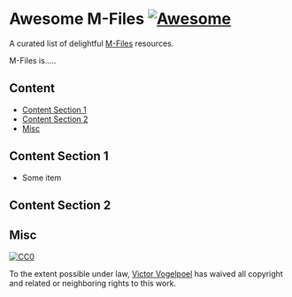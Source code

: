 # Awesome M-Files  [![Awesome](https://cdn.rawgit.com/sindresorhus/awesome/d7305f38d29fed78fa85652e3a63e154dd8e8829/media/badge.svg)](https://github.com/sindresorhus/awesome)

A curated list of delightful [M-Files](https://m-files.com) resources.

M-Files is.....

## Content

* [Content Section 1](#content-section-1)
* [Content Section 2](#content-section-2)
* [Misc](#misc)

## Content Section 1

* Some item

## Content Section 2

## Misc


[![CC0](http://mirrors.creativecommons.org/presskit/buttons/88x31/svg/cc-zero.svg)](https://creativecommons.org/publicdomain/zero/1.0/)

To the extent possible under law, [Victor Vogelpoel](https://victorvogelpoel.nl) has waived all copyright and related or neighboring rights to this work.

